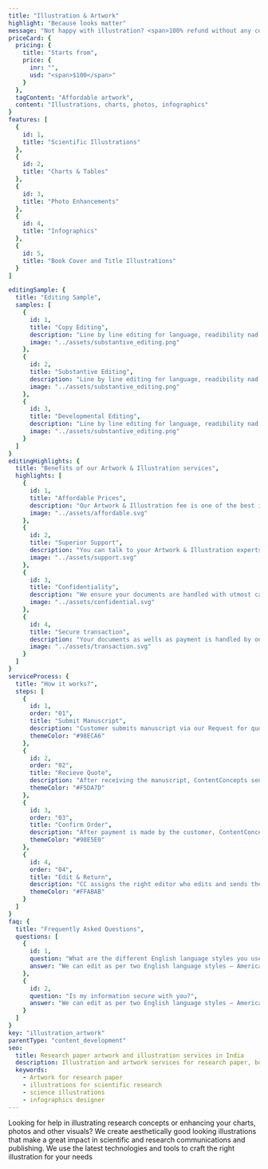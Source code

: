 ```yaml
---
title: "Illustration & Artwork"
highlight: "Because looks matter"
message: "Not happy with illustration? <span>100% refund without any condition</span>"
priceCard: {
  pricing: {
    title: "Starts from",
    price: {
      inr: "",
      usd: "<span>$100</span>"
    }
  },
  tagContent: "Affordable artwork",
  content: "Illustrations, charts, photos, infographics"
}
features: [
  {
    id: 1,
    title: "Scientific Illustrations"
  },
  {
    id: 2,
    title: "Charts & Tables"
  },
  {
    id: 3,
    title: "Photo Enhancements"
  },
  {
    id: 4,
    title: "Infographics"
  },
  {
    id: 5,
    title: "Book Cover and Title Illustrations"
  }
]

editingSample: {
  title: "Editing Sample",
  samples: [
    {
      id: 1,
      title: "Copy Editing",
      description: "Line by line editing for language, readibility nad technical learning improvement",
      image: "../assets/substantive_editing.png"
    },
    {
      id: 2,
      title: "Substantive Editing",
      description: "Line by line editing for language, readibility nad technical learning improvement",
      image: "../assets/substantive_editing.png"
    },
    {
      id: 3,
      title: "Developmental Editing",
      description: "Line by line editing for language, readibility nad technical learning improvement",
      image: "../assets/substantive_editing.png"
    }
  ]
}
editingHighlights: {
  title: "Benefits of our Artwork & Illustration services",
  highlights: [
    {
      id: 1,
      title: "Affordable Prices",
      description: "Our Artwork & Illustration fee is one of the best in the industry for the level of quality work we offer from our talented illustrators and editors.",
      image: "../assets/affordable.svg"
    },
    {
      id: 2,
      title: "Superior Support",
      description: "You can talk to your Artwork & Illustration experts until you are satisfied with our illustration service, get your queries answered via email or chat and send your manuscript after review from journal editor for further check.",
      image: "../assets/support.svg"
    },
    {
      id: 3,
      title: "Confidentiality",
      description: "We ensure your documents are handled with utmost care. We can sign NDA if necessary.",
      image: "../assets/confidential.svg"
    },
    {
      id: 4,
      title: "Secure transaction",
      description: "Your documents as wells as payment is handled by our secure website which has passed the best level of security testing in the industry.",
      image: "../assets/transaction.svg"
    }
  ]
}
serviceProcess: {
  title: "How it works?",
  steps: [
    {
      id: 1,
      order: "01",
      title: "Submit Manuscript",
      description: "Customer submits manuscript via our Request for quote page.",
      themeColor: "#98ECA6"
    },
    {
      id: 2,
      order: "02",
      title: "Recieve Quote",
      description: "After receiving the manuscript, ContentConcepts sends price quote.",
      themeColor: "#F5DA7D"
    },
    {
      id: 3,
      order: "03",
      title: "Confirm Order",
      description: "After payment is made by the customer, ContentConcepts sends confirmation of payment.",
      themeColor: "#98E5E0"
    },
    {
      id: 4,
      order: "04",
      title: "Edit & Return",
      description: "CC assigns the right editor who edits and sends the edited document back to the customer.",
      themeColor: "#FFABAB"
    }
  ]
}
faq: {
  title: "Frequently Asked Questions",
  questions: [
    {
      id: 1,
      question: "What are the different English language styles you use while editing?",
      answer: "We can edit as per two English language styles – American English and British English. You can choose your preferred language style in the online submission form."
    },
    {
      id: 2,
      question: "Is my information secure with you?",
      answer: "We can edit as per two English language styles – American English and British English."
    }
  ]
}
key: "illustration_artwork"
parentType: "content_development"
seo:
  title: Research paper artwork and illustration services in India
  description: Illustration and artwork services for research paper, books, websites at truly affordale prices and yet top quality.
  keywords:
    - Artwork for research paper
    - illustrations for scientific research
    - science illustrations
    - infographics designer
---
```


Looking for help in illustrating research concepts or enhancing your charts, photos and other visuals? We create aesthetically good looking illustrations that make a great impact in scientific and research communications and publishing. We use the latest technologies and tools to craft the right illustration for your needs
